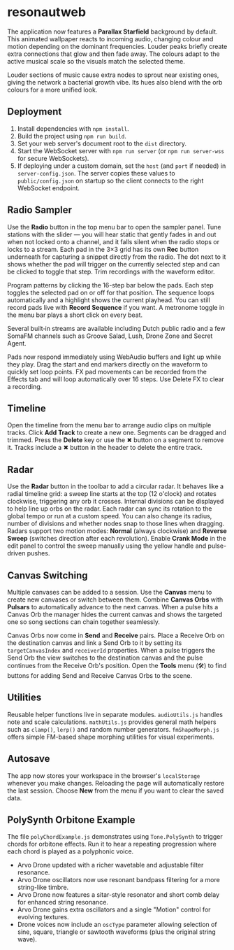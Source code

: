 # resonautweb

The application now features a **Parallax Starfield** background by default.
This animated wallpaper reacts to incoming audio, changing colour and motion
depending on the dominant frequencies. Louder peaks briefly create extra
connections that glow and then fade away. The colours adapt to the active musical
scale so the visuals match the selected theme.

Louder sections of music cause extra nodes to sprout near existing ones, giving
the network a bacterial growth vibe. Its hues also blend with the orb colours
for a more unified look.

## Deployment

1. Install dependencies with `npm install`.
2. Build the project using `npm run build`.
3. Set your web server's document root to the `dist` directory.
4. Start the WebSocket server with `npm run server` (or `npm run server-wss` for
   secure WebSockets).
5. If deploying under a custom domain, set the `host` (and `port` if needed) in
   `server-config.json`. The server copies these values to
   `public/config.json` on startup so the client connects to the right
   WebSocket endpoint.

## Radio Sampler

Use the **Radio** button in the top menu bar to open the sampler panel. Tune stations with the slider — you will hear static that gently fades in and out when not locked onto a channel, and it falls silent when the radio stops or locks to a stream. Each pad in the 3×3 grid has its own **Rec** button underneath for capturing a snippet directly from the radio. The dot next to it shows whether the pad will trigger on the currently selected step and can be clicked to toggle that step. Trim recordings with the waveform editor.

Program patterns by clicking the 16-step bar below the pads. Each step toggles the selected pad on or off for that position. The sequence loops automatically and a highlight shows the current playhead. You can still record pads live with **Record Sequence** if you want. A metronome toggle in the menu bar plays a short click on every beat.

Several built‑in streams are available including Dutch public radio and a few SomaFM channels such as Groove Salad, Lush, Drone Zone and Secret Agent.

Pads now respond immediately using WebAudio buffers and light up while they play. Drag the start and end markers directly on the waveform to quickly set loop points.
FX pad movements can be recorded from the Effects tab and will loop automatically over 16 steps. Use Delete FX to clear a recording.

## Timeline

Open the timeline from the menu bar to arrange audio clips on multiple tracks. Click **Add Track** to create a new one. Segments can be dragged and trimmed. Press the **Delete** key or use the ✖ button on a segment to remove it. Tracks include a ✖ button in the header to delete the entire track.

## Radar

Use the **Radar** button in the toolbar to add a circular radar. It behaves like a radial timeline grid: a sweep line starts at the top (12 o'clock) and rotates clockwise, triggering any orb it crosses. Internal divisions can be displayed to help line up orbs on the radar.
Each radar can sync its rotation to the global tempo or run at a custom speed. You can also change its radius, number of divisions and whether nodes snap to those lines when dragging.
Radars support two motion modes: **Normal** (always clockwise) and **Reverse Sweep** (switches direction after each revolution). Enable **Crank Mode** in the edit panel to control the sweep manually using the yellow handle and pulse-driven pushes.

## Canvas Switching

Multiple canvases can be added to a session. Use the **Canvas** menu to create
new canvases or switch between them. Combine **Canvas Orbs** with **Pulsars**
to automatically advance to the next canvas. When a pulse hits a Canvas Orb the
manager hides the current canvas and shows the targeted one so song sections
can chain together seamlessly.

Canvas Orbs now come in **Send** and **Receive** pairs. Place a Receive Orb on
the destination canvas and link a Send Orb to it by setting its
`targetCanvasIndex` and `receiverId` properties. When a pulse triggers the Send
Orb the view switches to the destination canvas and the pulse continues from
the Receive Orb's position.
Open the **Tools** menu (🛠️) to find buttons for adding Send and Receive
Canvas Orbs to the scene.

## Utilities

Reusable helper functions live in separate modules. `audioUtils.js` handles note
and scale calculations. `mathUtils.js` provides general math helpers such as
`clamp()`, `lerp()` and random number generators.
`fmShapeMorph.js` offers simple FM-based shape morphing utilities for visual experiments.

## Autosave

The app now stores your workspace in the browser's `localStorage` whenever you
make changes. Reloading the page will automatically restore the last session.
Choose **New** from the menu if you want to clear the saved data.


## PolySynth Orbitone Example
The file `polyChordExample.js` demonstrates using `Tone.PolySynth` to trigger chords for orbitone effects. Run it to hear a repeating progression where each chord is played as a polyphonic voice.
- Arvo Drone updated with a richer wavetable and adjustable filter resonance.
- Arvo Drone oscillators now use resonant bandpass filtering for a more string-like timbre.
- Arvo Drone now features a sitar-style resonator and short comb delay for enhanced string resonance.
- Arvo Drone gains extra oscillators and a single "Motion" control for evolving textures.
- Drone voices now include an `oscType` parameter allowing selection of sine, square, triangle or sawtooth waveforms (plus the original string wave).
